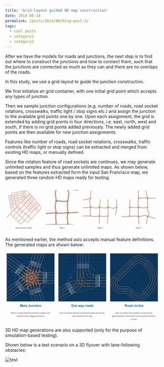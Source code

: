 ```yaml
---
title: 'Grid-layout guided HD map construction'
date: 2014-08-14
permalink: /posts/2014/08/blog-post-3/
tags:
  - cool posts
  - category1
  - category2
---
```


After we have the models for roads and junctions, the next step is to find out where to construct the junctions and how to connect them, such that the junctions are connected as much as they can and there are no overlaps of the roads. 

In this study, we use a grid-layout to guide the junction construction. 

We first initialize an grid container, with one initial grid point which accepts any types of junction.

Then we sample junction configurations (e.g. number of roads, road socket rotations, crosswalks, traffic light / stop signs etc.) and assign the junction to the available grid points one by one. Upon each assignment, the grid is extended by adding grid points in four directions, i.e. east, north, west and south, if there is no grid points added previously. The newly added grid points are then available for new junction assignments. 

Features like number of roads, road socket rotations, crosswalks, traffic controls (traffic light or stop signs) can be extracted and merged from existing HD maps, or manually defined. 

Since the rotation feature of road sockets are continues, we may generate unlimited samples and thus generate unlimited maps. As shown below, based on the features extracted form the input San Francisco map, we generated three random HD maps ready for testing. 

![test](../images/HDtupian02.png)

As mentioned earlier, the method aslo accepts manual feature definitions. The generated maps are shown below:

![test](../images/HDtupian03.png)

3D HD map generations are also supported (only for the purpose of simulation-based testing). 

Shown below is a test scenario on a 3D flyover with lane-following obstacles:

![test](../images/HDdongtu.png)
